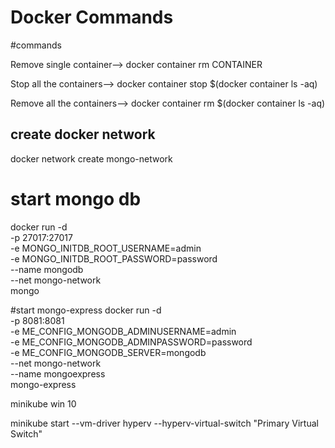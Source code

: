 # Docker Commands

#commands


Remove single container-->  docker container rm CONTAINER

Stop all the containers--> docker container stop $(docker container ls -aq)

Remove all the containers--> docker container rm $(docker container ls -aq)



## create docker network

docker network create mongo-network

# start mongo db
docker run -d \
-p 27017:27017 \
-e MONGO_INITDB_ROOT_USERNAME=admin \
-e MONGO_INITDB_ROOT_PASSWORD=password \
--name mongodb \
--net mongo-network \
mongo

#start mongo-express
docker run -d \
-p 8081:8081 \
-e ME_CONFIG_MONGODB_ADMINUSERNAME=admin \
-e ME_CONFIG_MONGODB_ADMINPASSWORD=password \
-e ME_CONFIG_MONGODB_SERVER=mongodb \
--net mongo-network \
--name mongoexpress \
mongo-express  

minikube win 10

minikube start --vm-driver hyperv --hyperv-virtual-switch "Primary Virtual Switch"      
